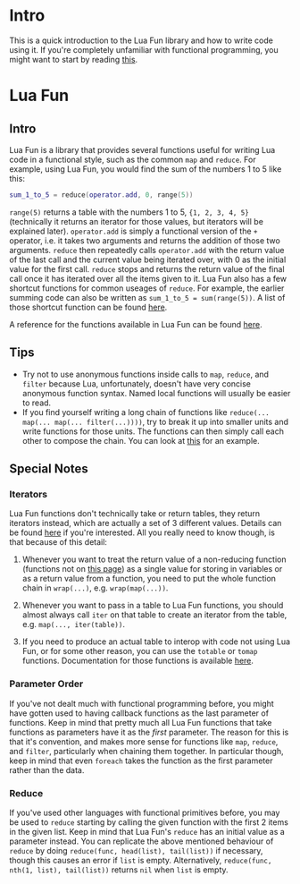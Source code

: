 # Intro
This is a quick introduction to the Lua Fun library and how to write code using it. If you're completely unfamiliar with functional programming, you might want to start by reading [this](https://maryrosecook.com/blog/post/a-practical-introduction-to-functional-programming).

# Lua Fun

## Intro
Lua Fun is a library that provides several functions useful for writing Lua code in a functional style, such as the common `map` and `reduce`. For example, using Lua Fun, you would find the sum of the numbers 1 to 5 like this:
```Lua
sum_1_to_5 = reduce(operator.add, 0, range(5))
```
`range(5)` returns a table with the numbers 1 to 5, `{1, 2, 3, 4, 5}` (technically it returns an iterator for those values, but iterators will be explained later). `operator.add` is simply a functional version of the `+` operator, i.e. it takes two arguments and returns the addition of those two arguments. `reduce` then repeatedly calls `operator.add` with the return value of the last call and the current value being iterated over, with 0 as the initial value for the first call. `reduce` stops and returns the return value of the final call once it has iterated over all the items given to it. Lua Fun also has a few shortcut functions for common useages of `reduce`. For example, the earlier summing code can also be written as `sum_1_to_5 = sum(range(5))`. A list of those shortcut function can be found [here](https://luafun.github.io/reducing.html#id4).

A reference for the functions available in Lua Fun can be found [here](https://luafun.github.io/index.html).

## Tips
- Try not to use anonymous functions inside calls to `map`, `reduce`, and `filter` because Lua, unfortunately, doesn't have very concise anonymous function syntax. Named local functions will usually be easier to read.
- If you find yourself writing a long chain of functions like `reduce(... map(... map(... filter(...))))`, try to break it up into smaller units and write functions for those units. The functions can then simply call each other to compose the chain. You can look at [this](https://github.com/OpenAngelArena/oaa/blob/master/game/scripts/vscripts/components/filters/filtermanager.lua) for an example.

## Special Notes

### Iterators
Lua Fun functions don't technically take or return tables, they return iterators instead, which are actually a set of 3 different values. Details can be found [here](https://luafun.github.io/under_the_hood.html) if you're interested. All you really need to know though, is that because of this detail:

1. Whenever you want to treat the return value of a non-reducing function (functions not on [this page](https://luafun.github.io/reducing.html)) as a single value for storing in variables or as a return value from a function, you need to put the whole function chain in `wrap(...)`, e.g. `wrap(map(...))`.

2. Whenever you want to pass in a table to Lua Fun functions, you should almost always call `iter` on that table to create an iterator from the table, e.g. `map(..., iter(table))`.

3. If you need to produce an actual table to interop with code not using Lua Fun, or for some other reason, you can use the `totable` or `tomap` functions. Documentation for those functions is available [here](https://luafun.github.io/reducing.html).

### Parameter Order
If you've not dealt much with functional programming before, you might have gotten used to having callback functions as the last parameter of functions. Keep in mind that pretty much all Lua Fun functions that take functions as parameters have it as the *first* parameter. The reason for this is that it's convention, and makes more sense for functions like `map`, `reduce`, and `filter`, particularly when chaining them together. In particular though, keep in mind that even `foreach` takes the function as the first parameter rather than the data.

### Reduce
If you've used other languages with functional primitives before, you may be used to `reduce` starting by calling the given function with the first 2 items in the given list. Keep in mind that Lua Fun's `reduce` has an initial value as a parameter instead. You can replicate the above mentioned behaviour of `reduce` by doing `reduce(func, head(list), tail(list))` if necessary, though this causes an error if `list` is empty. Alternatively, `reduce(func, nth(1, list), tail(list))` returns `nil` when `list` is empty.
